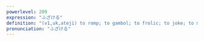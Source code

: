 ```yaml
---
powerlevel: 209
expression: "ふざける"
definition: "(v1,uk,ateji) to romp; to gambol; to frolic; to joke; to make fun of; to flirt; to mess around; to screw around; to josh; (P)"
pronunciation: "ふざける"
---
```

